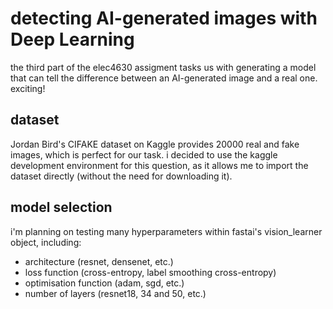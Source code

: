 # detecting AI-generated images with Deep Learning

the third part of the elec4630 assigment tasks us with generating a model that can tell the difference between an AI-generated image and a real one. exciting!

## dataset

Jordan Bird's CIFAKE dataset on Kaggle provides 20000 real and fake images, which is perfect for our task. i decided to use the kaggle development environment for this question, as it allows me to import the dataset directly (without the need for downloading it).

## model selection

i'm planning on testing many hyperparameters within fastai's vision_learner object, including:

* architecture (resnet, densenet, etc.)
* loss function (cross-entropy, label smoothing cross-entropy)
* optimisation function (adam, sgd, etc.)
* number of layers (resnet18, 34 and 50, etc.)
